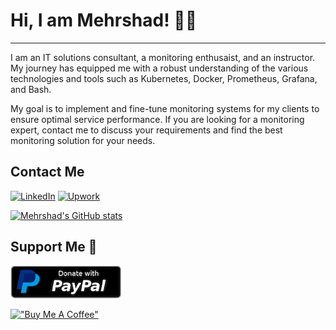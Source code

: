 # Hi, I am Mehrshad! 👨‍🏫
----

I am an IT solutions consultant, a monitoring enthusaist,
and an instructor. My journey has equipped me with a robust understanding 
of the various technologies and tools such as 
Kubernetes, Docker, Prometheus, Grafana, and Bash.

My goal is to implement and fine-tune monitoring systems for my 
clients to ensure optimal service performance. 
If you are looking for a monitoring expert, contact me to discuss 
your requirements and find the best monitoring solution for 
your needs.

## Contact Me 
[![LinkedIn](https://img.shields.io/badge/linkedin-%230077B5.svg?style=for-the-badge&logo=linkedin&logoColor=white)](https://www.linkedin.com/in/mehrshad-lotfi)
[![Upwork](https://img.shields.io/badge/UpWork-6FDA44?style=for-the-badge&logo=Upwork&logoColor=white)](https://www.upwork.com/freelancers/mehrshadl)


[![Mehrshad's GitHub stats](https://github-readme-stats.vercel.app/api?username=mehr74&show_icons=true&&theme=dark)](https://github.com/anuraghazra/github-readme-stats)



## Support Me 🚀

[
  ![Donate with Paypal](https://raw.githubusercontent.com/mehr74/paypal-donate-button/master/paypal-donate-button.png)
](https://www.paypal.me/mirzamehrshad)

[!["Buy Me A Coffee"](https://www.buymeacoffee.com/assets/img/custom_images/orange_img.png)](https://www.buymeacoffee.com/mehr74)